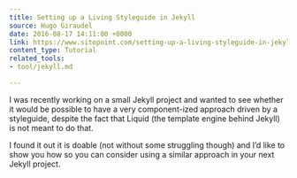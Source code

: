 ```yaml
---
title: Setting up a Living Styleguide in Jekyll
source: Hugo Giraudel
date: 2016-08-17 14:11:00 +0000
link: https://www.sitepoint.com/setting-up-a-living-styleguide-in-jekyll/
content_type: Tutorial
related_tools:
- tool/jekyll.md

---
```

I was recently working on a small Jekyll project and wanted to see whether it would be possible to have a very component-ized approach driven by a styleguide, despite the fact that Liquid (the template engine behind Jekyll) is not meant to do that.

I found it out it is doable (not without some struggling though) and I’d like to show you how so you can consider using a similar approach in your next Jekyll project.





